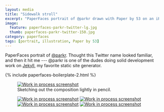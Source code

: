 ```yaml
---
layout: media
title: "Sidewalk stroll"
excerpt: "PaperFaces portrait of @parkr drawn with Paper by 53 on an iPad."
image: 
  feature: paperfaces-parkr-twitter-lg.jpg
  thumb: paperfaces-parkr-twitter-150.jpg
category: paperfaces
tags: [portrait, illustration, Paper by 53]
---
```


PaperFaces portrait of [@parkr](http://twitter.com/parkr). Thought this Twitter name looked familiar, and then it hit me --- @parkr is one of the dudes doing solid development work on [Jekyll](http://jekyllrb.com), my favorite static site generator.

{% include paperfaces-boilerplate-2.html %}

<figure>
	<a href="{{ site.url }}/images/paperfaces-parkr-process-1-lg.jpg"><img src="{{ site.url }}/images/paperfaces-parkr-process-1-600.jpg" alt="Work in process screenshot"></a>
	<figcaption>Sketching out the composition lightly in pencil.</figcaption>
</figure>

<figure class="half">
	<a href="{{ site.url }}/images/paperfaces-parkr-process-2-lg.jpg"><img src="{{ site.url }}/images/paperfaces-parkr-process-2-600.jpg" alt="Work in process screenshot"></a>
	<a href="{{ site.url }}/images/paperfaces-parkr-process-3-lg.jpg"><img src="{{ site.url }}/images/paperfaces-parkr-process-3-600.jpg" alt="Work in process screenshot"></a>
	<a href="{{ site.url }}/images/paperfaces-parkr-process-4-lg.jpg"><img src="{{ site.url }}/images/paperfaces-parkr-process-4-600.jpg" alt="Work in process screenshot"></a>
	<a href="{{ site.url }}/images/paperfaces-parkr-process-5-lg.jpg"><img src="{{ site.url }}/images/paperfaces-parkr-process-5-600.jpg" alt="Work in process screenshot"></a>
</figure>
